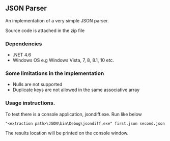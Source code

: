 ## JSON Parser

An implementation of a very simple JSON parser.

Source code is attached in the zip file
### Dependencies
* .NET 4.6
* Windows OS e.g Windows Vista, 7, 8, 8.1, 10 etc.

### Some limitations in the implementation
* Nulls are not supported
* Duplicate keys are not allowed in the same associative array

### Usage instructions.
To test there is a console application, jsondiff.exe. Run like below
```
"<extraction path>\JSON\bin\Debug\jsondiff.exe" first.json second.json
```
The results location will be printed on the console window.

